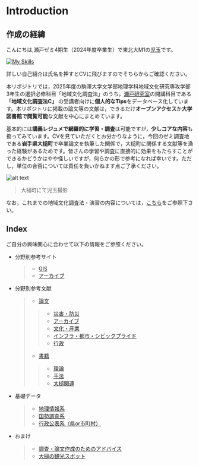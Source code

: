 # Introduction

## 作成の経緯

こんにちは,瀬戸ゼミ4期生（2024年度卒業生）で東北大M1の[児玉](https://github.com/geoshota)です。

[![My Skills](https://skillicons.dev/icons?i=gmail)](mailto:kodama.shota.r3@dc.tohoku.ac.jp)

詳しい自己紹介は氏名を押すとCVに飛びますのでそちらからご確認ください。

本リポジトリでは，2025年度の駒澤大学文学部地理学科地域文化研究専攻学部3年生の選択必修科目「地域文化調査法」のうち，[瀬戸研究室](https://tossetolab.github.io/)の開講科目である **「地域文化調査法C」** の受講者向けに**個人的なTips**をデータベース化しています。本リポジトリに掲載の論文等の文献は，できるだけ**オープンアクセス**か**大学図書館で閲覧可能**な文献を中心にまとめています。

基本的には**講義レジュメで網羅的に学習・調査**は可能ですが，**少しコアな内容**も扱ってみています。CVを見ていただくとお分かりなように，今回のゼミ調査地である**岩手県大槌町**で卒業論文を執筆した関係で，大槌町に関係する文献等を漁った経験があるためです。皆さんの学習や調査に直接的に効果をもたらすことができるかどうかはやや怪しいですが，何らかの形で参考になれば幸いです。ただし，単位の合否については責任を負いかねます点ご了承ください。

![alt text](fig/overview.png)
> 大槌町にて児玉撮影

なお，これまでの地域文化調査法・演習の内容については，[こちら](https://tossetolab.github.io/fieldstudies.html)をご参照下さい。

## Index

ご自分の興味関心に合わせて以下の情報をご参照ください。

- 分野別参考サイト
  >- [GIS](./docs/docs_site/site_GIS.md)
  >- [アーカイブ](./docs/docs_site/site_arcive.md)
- 分野別参考文献
  >- [論文](./docs/docs_paper)
  >>- [災害・防災](./docs/docs_paper/paper_disaster.md)
  >>- [アーカイブ](./docs/docs_paper/paper_archive.md)
  >>- [文化・産業](./docs/docs_paper/paper_culture_industory.md)
  >>- [インフラ・都市・シビックプライド](./docs/docs_paper/paper_city.md)
  >>- [行政](./docs/docs_paper/paper_goverment.md)
  >- [書籍](./docs/docs_book)
  >>- [理論](./docs/docs_book/docs_theory.md)
  >>- [手法](./docs/docs_book/docs_methodology.md)
  >>- [大槌関連](./docs/docs_book/docs_otsuchi.md)
- 基礎データ
  >- [地理情報系](./docs/docs_data/data_GIS.md)
  >- [国勢調査系](./docs/docs_data/statisticaldata_sensus.md)
  >- [行政公表系（県or市町村）](./docs/docs_data/statistical_data_prof_town.md)
- おまけ
  >- [調査・論文作成のためのアドバイス](./docs/docs_columm/columm_seminar.md)
  >- [大槌の観光スポット](./docs/docs_columm/colimm_sightseeing_otsuchi.md)
